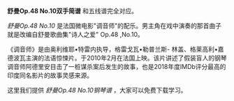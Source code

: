 

**舒曼Op.48 No.10双手简谱** 和五线谱完全对应。

_舒曼Op.48 No.10_ 是法国微电影"调音师"的配乐。男主角在戏中演奏的那首曲子就是改编自舒曼歌曲集"诗人之爱" Op.48 ,No.10。

《调音师》是由奥利维耶•特雷内执导，格雷戈瓦•勒普兰斯-
林盖、格莱高利•嘉德波瓦主演的法语惊悚片。于2010年2月在法国上映。该片讲述了假装盲人的钢琴调音师阿德里安目击了一桩谋杀案后发生的故事，也是2018年度IMDb评分最高的印度同名影片的故事灵感来源。

这里我们提供 _舒曼Op.48 No.10钢琴谱_ ，大家可以免费下载学习。


